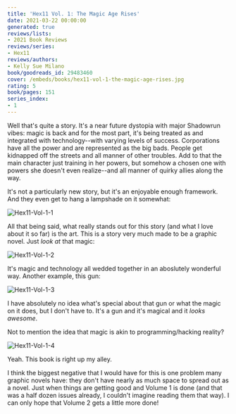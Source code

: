 ```yaml
---
title: 'Hex11 Vol. 1: The Magic Age Rises'
date: 2021-03-22 00:00:00
generated: true
reviews/lists:
- 2021 Book Reviews
reviews/series:
- Hex11
reviews/authors:
- Kelly Sue Milano
book/goodreads_id: 29483460
cover: /embeds/books/hex11-vol-1-the-magic-age-rises.jpg
rating: 5
book/pages: 151
series_index:
- 1
---
```

Well that's quite a story. It's a near future dystopia with major Shadowrun vibes: magic is back and for the most part, it's being treated as and integrated with technology--with varying levels of success. Corporations have all the power and are represented as the big bads. People get kidnapped off the streets and all manner of other troubles. Add to that the main character just training in her powers, but somehow a chosen one with powers she doesn't even realize--and all manner of quirky allies along the way.  

It's not a particularly new story, but it's an enjoyable enough framework. And they even get to hang a lampshade on it somewhat:  

<!--more-->

![Hex11-Vol-1-1](/embeds/books/attachments/hex11-vol-1-1.png)  

All that being said, what really stands out for this story (and what I love about it so far) is the art. This is a story very much made to be a graphic novel. Just _look at_ that magic:  

![Hex11-Vol-1-2](/embeds/books/attachments/hex11-vol-1-2.png)  

It's magic and technology all wedded together in an aboslutely wonderful way. Another example, this gun:  

![Hex11-Vol-1-3](/embeds/books/attachments/hex11-vol-1-3.png)  

I have absolutely no idea what's special about that gun or what the magic on it does, but I don't have to. It's a gun and it's magical and it _looks awesome_.  

Not to mention the idea that magic is akin to programming/hacking reality?  

![Hex11-Vol-1-4](/embeds/books/attachments/hex11-vol-1-4.png)  

Yeah. This book is right up my alley.  

I think the biggest negative that I would have for this is one problem many graphic novels have: they don't have nearly as much space to spread out as a novel. Just when things are getting good and Volume 1 is done (and that was a half dozen issues already, I couldn't imagine reading them that way). I can only hope that Volume 2 gets a little more done!